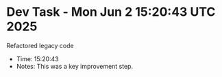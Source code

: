 # Dev Task - Mon Jun  2 15:20:43 UTC 2025
Refactored legacy code
- Time: 15:20:43
- Notes: This was a key improvement step.
